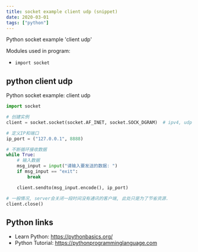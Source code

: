 ```yaml
---
title: socket example client udp (snippet)
date: 2020-03-01
tags: ["python"]
---
```

Python socket example 'client udp'


Modules used in program: 
* `import socket`

## python client udp

Python socket example: client udp

```python
import socket

# 创建实例
client = socket.socket(socket.AF_INET, socket.SOCK_DGRAM)  # ipv4, udp

# 定义IP和端口
ip_port = ("127.0.0.1", 8888)

# 不断循环接收数据
while True:
    # 输入数据
    msg_input = input("请输入要发送的数据: ")
    if msg_input == "exit":
        break

    client.sendto(msg_input.encode(), ip_port)

# 一般情况, server会关闭一段时间没有通讯的客户端, 此处只是为了节省资源.
client.close()


```

## Python links

- Learn Python: https://pythonbasics.org/
- Python Tutorial: https://pythonprogramminglanguage.com
